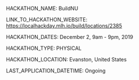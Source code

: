 HACKATHON_NAME: BuildNU

LINK_TO_HACKATHON_WEBSITE: https://localhackday.mlh.io/build/locations/2385

HACKATHON_DATES: December 2, 9am - 9pm, 2019

HACKATHON_TYPE: PHYSICAL

HACKATHON_LOCATION: Evanston, United States

LAST_APPLICATION_DATETIME: Ongoing
